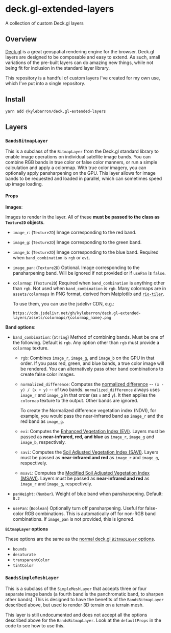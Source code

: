 # deck.gl-extended-layers

A collection of custom Deck.gl layers

## Overview

[Deck.gl](https://deck.gl) is a great geospatial rendering engine for the
browser. Deck.gl layers are designed to be composable and easy to extend. As
such, small variations of the pre-built layers can do amazing new things, while
not being fit for inclusion in the standard layer library.

This repository is a handful of custom layers I've created for my own use, which
I've put into a single repository.

## Install

```
yarn add @kylebarron/deck.gl-extended-layers
```

## Layers

### `BandsBitmapLayer`

This is a subclass of the `BitmapLayer` from the Deck.gl standard library to
enable image operations on individual satellite image bands. You can combine RGB
bands in true color or false color manners, or run a simple calculation and
apply a colormap. With true color imagery, you can optionally apply
pansharpening on the GPU. This layer allows for image bands to be requested and
loaded in parallel, which can sometimes speed up image loading.

#### Props

**Images**:

Images to render in the layer. All of these **must be passed to the class as `Texture2D` objects**.

- `image_r`: (`Texture2D`) Image corresponding to the red band.
- `image_g`: (`Texture2D`) Image corresponding to the green band.
- `image_b`: (`Texture2D`) Image corresponding to the blue band. Required when `band_combination` is `rgb` or `evi`.
- `image_pan`: (`Texture2D`) Optional. Image corresponding to the pansharpening band. Will be ignored if not provided or if `usePan` is `false`.
- `colormap`: (`Texture2D`) Required when `band_combination` is anything other than `rgb`. Not used when `band_combination` is `rgb`. Many colormaps are in `assets/colormaps` in PNG format, derived from Matplotlib and [`rio-tiler`][rio-tiler].

  To use them, you can use the jsdelivr CDN, e.g.:

  ```
  https://cdn.jsdelivr.net/gh/kylebarron/deck.gl-extended-layers/assets/colormaps/{colormap_name}.png
  ```

[rio-tiler]: https://github.com/cogeotiff/rio-tiler

**Band options**:

- `band_combination`: (`String`) Method of combining bands. Must be one of the following. Default is `rgb`. Any option other than `rgb` must provide a `colormap` texture.

  - `rgb`: Combines `image_r`, `image_g`, and `image_b` on the GPU in that order. If you pass red, green, and blue bands, a true color image will be rendered. You can alternatively pass other band combinations to create false color images.
  - `normalized_difference`: Computes the [normalized difference][normalized_difference] -- `(x - y) / (x + y)` -- of two bands. `normalized_difference` always uses `image_r` and `image_g` in that order (as `x` and `y`). It then applies the `colormap` texture to the output. Other bands are ignored.

    To create the Normalized difference vegetation index (NDVI), for example,
    you would pass the near-infrared band as `image_r` and the red band as
    `image_g`.

  - `evi`: Computes the [Enhanced Vegetation Index (EVI)][evi]. Layers must be passed as **near-infrared, red, and blue** as `image_r`, `image_g` and `image_b`, respectively.
  - `savi`: Computes the [Soil Adjusted Vegetation Index (SAVI)][savi]. Layers must be passed as **near-infrared and red** as `image_r` and `image_g`, respectively.
  - `msavi`: Computes the [Modified Soil Adjusted Vegetation Index (MSAVI)][msavi]. Layers must be passed as **near-infrared and red** as `image_r` and `image_g`, respectively.

- `panWeight`: (`Number`). Weight of blue band when pansharpening. Default: `0.2`
- `usePan`: (`Boolean`) Optionally turn off pansharpening. Useful for false-color RGB combinations. This is automatically off for non-RGB band combinations. If `image_pan` is not provided, this is ignored.

[normalized_difference]: https://en.wikipedia.org/wiki/Normalized_difference_vegetation_index
[evi]: https://www.usgs.gov/land-resources/nli/landsat/landsat-enhanced-vegetation-index-evi
[savi]: https://www.usgs.gov/land-resources/nli/landsat/landsat-soil-adjusted-vegetation-index-savi
[msavi]: https://www.usgs.gov/land-resources/nli/landsat/landsat-modified-soil-adjusted-vegetation-index-msavi

**`BitmapLayer` options**

These options are the same as the [normal deck.gl `BitmapLayer` options][bitmaplayer_props].

[bitmaplayer_props]: https://deck.gl/#/documentation/deckgl-api-reference/layers/bitmap-layer

- `bounds`
- `desaturate`
- `transparentColor`
- `tintColor`

### `BandsSimpleMeshLayer`

This is a subclass of the `SimpleMeshLayer` that accepts three or four separate
image bands (a fourth band is the panchromatic band, to sharpen other bands).
This is designed to have the benefits of the `BandsBitmapLayer` described above,
but used to render 3D terrain on a terrain mesh.

This layer is still undocumented and does not accept all the options described
above for the `BandsBitmapLayer`. Look at the `defaultProps` in the code to see
how to use this.
